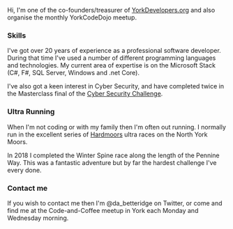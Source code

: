 Hi,  I'm one of the co-founders/treasurer of [YorkDevelopers.org](https://YorkDevelopers.org) and also organise the monthly YorkCodeDojo meetup.

### Skills

I've got over 20 years of experience as a professional software developer.  During that time I've used a number of different programming languages and technologies.  My current area of expertise is on the Microsoft Stack (C#, F#, SQL Server, Windows and .net Core).  

I've also got a keen interest in Cyber Security,  and have completed twice in the Masterclass final of the [Cyber Security Challenge](https://www.cybersecuritychallenge.org.uk/).

### Ultra Running

When I'm not coding or with my family then I'm often out running.  I normally run in the excellent series of [Hardmoors](https://www.hardmoors110.org.uk/) ultra races on the North York Moors.

In 2018 I completed the Winter Spine race along the length of the Pennine Way.  This was a fantastic adventure but by far the hardest challenge I've every done.

### Contact me

If you wish to contact me then I'm @da_betteridge on Twitter,  or come and find me at the Code-and-Coffee meetup in York each Monday and Wednesday morning.

